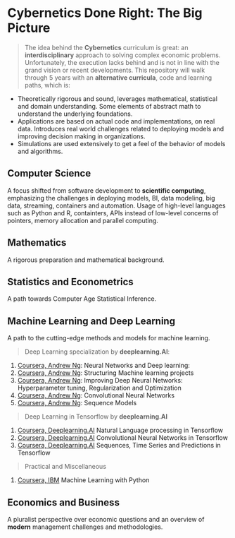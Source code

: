 # Cybernetics Done Right: The Big Picture

> The idea behind the **Cybernetics** curriculum is great: an **interdisciplinary** approach to solving complex economic problems. Unfortunately, the execution lacks behind and is not in line with the grand vision or recent developments. This repository will walk through 5 years with an **alternative curricula**, code and learning paths, which is:

* Theoretically rigorous and sound, leverages mathematical, statistical and domain understanding. Some elements of abstract math to understand the underlying foundations.
* Applications are based on actual code and implementations, on real data. Introduces real world challenges related to deploying models and improving decision making in organizations.
* Simulations are used extensively to get a feel of the behavior of models and algorithms.


## Computer Science

A focus shifted from software development to **scientific computing**, emphasizing the challenges in deploying models, BI, data modeling, big data, streaming, containers and automation. Usage of high-level languages such as Python and R, containters, APIs instead of low-level concerns of pointers, memory allocation and parallel computing.


## Mathematics
A rigorous preparation and mathematical background.


## Statistics and Econometrics
A path towards Computer Age Statistical Inference.




## Machine Learning and Deep Learning

A path to the cutting-edge methods and models for machine learning.

> Deep Learning specialization by **deeplearning.AI**:

1. [Coursera, Andrew Ng](https://www.coursera.org/learn/neural-networks-deep-learning): Neural Networks and Deep learning:
2. [Coursera, Andrew Ng](https://www.coursera.org/learn/machine-learning-projects): Structuring Machine learning projects
3. [Coursera, Andrew Ng](https://www.coursera.org/learn/deep-neural-network): Improving Deep Neural Networks: Hyperparameter tuning, Regularization and Optimization
4. [Coursera, Andrew Ng](https://www.coursera.org/learn/convolutional-neural-networks): Convolutional Neural Networks
5. [Coursera, Andrew Ng](https://www.coursera.org/learn/nlp-sequence-models): Sequence Models


> Deep Learning in Tensorflow by **deeplearning.AI**

1. [Coursera, Deeplearning.AI](https://www.coursera.org/learn/natural-language-processing-tensorflow) Natural Language processing in Tensorflow
2. [Coursera, Deeplearning.AI](https://www.coursera.org/learn/convolutional-neural-networks-tensorflow) Convolutional Neural Networks in Tensorflow
3. [Coursera, Deeplearning.AI](https://www.coursera.org/learn/tensorflow-sequences-time-series-and-prediction) Sequences, Time Series and Predictions in Tensorflow

> Practical and Miscellaneous

1. [Coursera, IBM](https://www.coursera.org/learn/machine-learning-with-python/home/welcome) Machine Learning with Python


## Economics and Business

A pluralist perspective over economic questions and an overview of  **modern** management challenges and methodologies.
